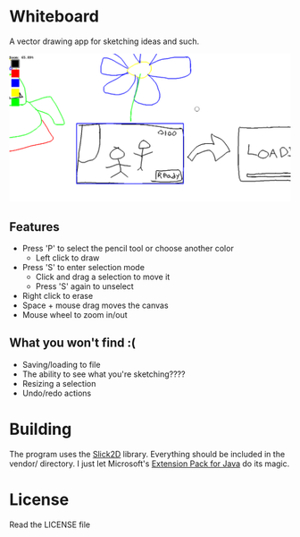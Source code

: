 # Whiteboard

A vector drawing app for sketching ideas and such. 

![Alt screenshot](screenshots/screenshot0.png)

## Features
- Press 'P' to select the pencil tool or choose another color
    - Left click to draw
- Press 'S' to enter selection mode
    - Click and drag a selection to move it
    - Press 'S' again to unselect
- Right click to erase
- Space + mouse drag moves the canvas
- Mouse wheel to zoom in/out

## What you won't find :(
- Saving/loading to file
- The ability to see what you're sketching????
- Resizing a selection
- Undo/redo actions


# Building
The program uses the [Slick2D](https://slick.ninjacave.com/) library. Everything should be included in the vendor/ directory. I just let Microsoft's [Extension Pack for Java](https://marketplace.visualstudio.com/items?itemName=vscjava.vscode-java-pack) do its magic.


# License 
Read the LICENSE file